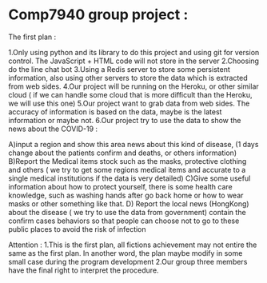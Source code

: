 Comp7940 group project :
========================================================

The first plan :

1.Only using python and its library to do this project and using git for version control. The JavaScript + HTML code will not store in the server
2.Choosing do the line chat bot 
3.Using a Redis server to store some persistent information, also using other servers to store the data which is extracted from web sides.
4.Our project will be running on the Heroku, or other similar cloud ( if we can handle some cloud that is more difficult than the Heroku, we will use this one)
5.Our project want to grab data from web sides. The accuracy of information is based on the data, maybe is the latest information or maybe not.
6.Our project try to use the data to show the news about the COVID-19 :

A)input a region and show this area news about this kind of disease, (1 days change about the patients confirm and deaths, or others information)
B)Report the Medical items stock such as the masks, protective clothing and others ( we try to get some regions medical items and accurate to a single medical institutions if the data is very detailed)
C)Give some useful information about how to protect yourself, there is some health care knowledge, such as washing hands after go back home or how to wear masks or other something like that. 
D) Report the local news (HongKong) about the disease ( we try to use the data from government) contain the confirm cases behaviors so that people can choose not to go to these public places to avoid the risk of infection

Attention :
1.This is the first plan, all fictions achievement may not entire the same as the first plan. In another word, the plan maybe modify in some small case during the program development 
2.Our group three members have the final right to interpret the procedure. 

